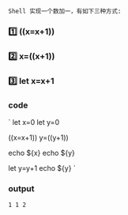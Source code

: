 
`
Shell 实现一个数加一，有如下三种方式:
`

### :one: ((x=x+1))
### :two: x=$(($x+1))
### :three: let x=x+1


### code
`
let x=0
let y=0

((x=x+1))
y=$(($y+1))

echo ${x}
echo ${y}

let y=y+1
echo ${y}
`

### output
`
1
1
2
`
